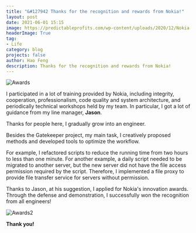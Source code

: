 ```yaml
---
title: "&#127942 Thanks for the recognition and rewards from Nokia!"
layout: post
date: 2021-06-01 15:15
image: https://predictableprofits.com/wp-content/uploads/2020/12/Nokia.jpg
headerImage: True
tag:
- Life
category: blog
projects: false
author: Hao Feng
description: Thanks for the recognition and rewards from Nokia!
---
```


![Awards]({{site.url}}/assets/images/nokia_awards.jpg)

I participated in a lot of training provided by Nokia, including integrity, cooperation, professionalism, code quality and system architecture, and periodically technical workshops held by my team. In particular, I got a lot of guidance from my line manager, **Jason**.  

Thanks for people here, I gradually grow into an engineer.  

Besides the Gatekeeper project, my main task, I creatively proposed methods and developed tools to optimize the workflow.  

For example, I refactored scripts to reduce the running time from two hours to less than one minute. For another example, a daily script needed to be migrated to another server, but the new server did not have the file access permission required by the script. Therefore, I implemented a file proxy to provide file transfer service for servers without permission.  

Thanks to Jason, at his suggestion, I applied for Nokia's innovation awards. Through the defense and demonstration, I successfully won the recognition from all engineers!  

![Awards2]({{site.url}}/assets/images/nokia_awards_2.jpg)

**Thank you!**
